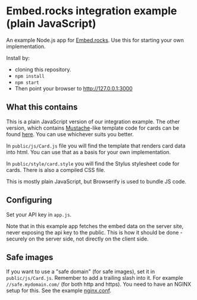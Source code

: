 # Embed.rocks integration example (plain JavaScript)

An example Node.js app for [Embed.rocks](https://embed.rocks/). Use this for starting your own implementation.

Install by: 
  - cloning this repository. 
  - `npm install`
  - `npm start`
  - Then point your browser to http://127.0.0.1:3000

## What this contains

This is a plain JavaScript version of our integration example. The other version, which contains [Mustache](https://mustache.github.io/)-like template code for cards can be found [here](https://github.com/embed-rocks/embed-example-2). You can use whichever suits you better.

In `public/js/Card.js` file you will find the template that renders card data into html. You can use that as a basis for your own implementation.

In `public/style/card.style` you will find the Stylus stylesheet code for cards. There is also a compiled CSS file.

This is mostly plain JavaScript, but Browserify is used to bundle JS code. 

## Configuring

Set your API key in `app.js`.

Note that in this example app fetches the embed data on the server site, never exposing the api key to the public. This is how it should be done - securely on the server side, not directly on the client side.

## Safe images

If you want to use a "safe domain" (for safe images), set it in `public/js/Card.js`. Remember to add a trailing slash into it. For example `//safe.mydomain.com/` (for both http and https). You need to have an NGINX setup for this. See the example [nginx.conf](https://gist.github.com/ile/ef57487dc556ef43d694863224a2f02f).
